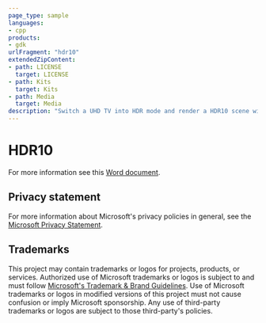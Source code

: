 ```yaml
---
page_type: sample
languages:
- cpp
products:
- gdk
urlFragment: "hdr10"
extendedZipContent:
- path: LICENSE
  target: LICENSE
- path: Kits
  target: Kits
- path: Media
  target: Media
description: "Switch a UHD TV into HDR mode and render a HDR10 scene with values higher than 1.0f, which will be displayed as brighter than white on a UHD TV using DirectX 12 on Xbox."
---
```


# HDR10

For more information see this [Word document](https://github.com/microsoft/Xbox-GDK-Samples/blob/main/Samples/Graphics/HDR10/Readme.docx).

## Privacy statement

For more information about Microsoft's privacy policies in general, see the [Microsoft Privacy Statement](https://privacy.microsoft.com/privacystatement/).

## Trademarks

This project may contain trademarks or logos for projects, products, or services. Authorized use of Microsoft trademarks or logos is subject to and must follow [Microsoft's Trademark & Brand Guidelines](https://www.microsoft.com/en-us/legal/intellectualproperty/trademarks/usage/general). Use of Microsoft trademarks or logos in modified versions of this project must not cause confusion or imply Microsoft sponsorship. Any use of third-party trademarks or logos are subject to those third-party's policies.

